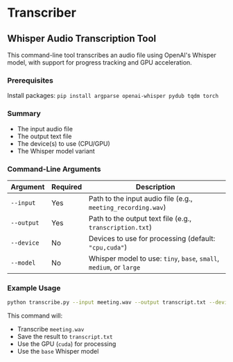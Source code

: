 # Transcriber

## Whisper Audio Transcription Tool


This command-line tool transcribes an audio file using OpenAI's Whisper model, with support for progress tracking and GPU acceleration.

### Prerequisites

Install packages: 
`pip install argparse openai-whisper pydub tqdm torch`

### Summary



- The input audio file
- The output text file
- The device(s) to use (CPU/GPU)
- The Whisper model variant

### Command-Line Arguments

| Argument       | Required | Description                                                                 |
|----------------|--------|-----------------------------------------------------------------------------|
| `--input`      | Yes   | Path to the input audio file (e.g., `meeting_recording.wav`)                |
| `--output`     | Yes   | Path to the output text file (e.g., `transcription.txt`)                    |
| `--device`     | No    | Devices to use for processing (default: `"cpu,cuda"`)                        |
| `--model`      | No    | Whisper model to use: `tiny`, `base`, `small`, `medium`, or `large`         |

### Example Usage

```bash
python transcribe.py --input meeting.wav --output transcript.txt --device cuda --model base
```

This command will:
- Transcribe `meeting.wav`
- Save the result to `transcript.txt`
- Use the GPU (`cuda`) for processing
- Use the `base` Whisper model
